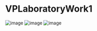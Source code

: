 # VPLaboratoryWork1

![image](https://github.com/fedotick/VPLaboratoryWork1/assets/63405911/b18d16e0-c83a-40b4-89f6-8a6147cbd267)
![image](https://github.com/fedotick/VPLaboratoryWork1/assets/63405911/30db6bbf-658d-4b14-82a2-858ffef71f2d)
![image](https://github.com/fedotick/VPLaboratoryWork1/assets/63405911/76d5ed29-bd5a-4d1c-822b-77d30aeabcb0)
